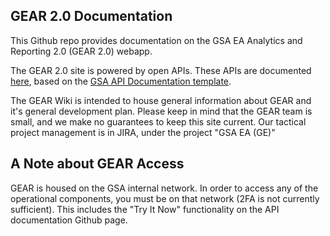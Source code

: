 ## GEAR 2.0 Documentation

This Github repo provides documentation on the GSA EA Analytics and Reporting 2.0 (GEAR 2.0) webapp. 

The GEAR 2.0 site is powered by open APIs. These APIs are documented [here](https://aliang-gsa.github.io/Documentation/api-docs/), based on the [GSA API Documentation template](https://github.com/GSA/api-documentation-template.git). 

The GEAR Wiki is intended to house general information about GEAR and it's general development plan. Please keep in mind that the GEAR team is small, and we make no guarantees to keep this site current. Our tactical project management is in JIRA, under the project "GSA EA (GE)"

## A Note about GEAR Access
GEAR is housed on the GSA internal network. In order to access any of the operational components, you must be on that network (2FA is not currently sufficient). This includes the "Try It Now" functionality on the API documentation Github page. 